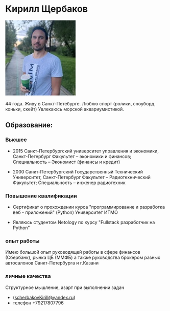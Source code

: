 # Кирилл Щербаков
 ![foto](/foto/foto2023_1.JPG) 

 44 года. Живу в Санкт-Петебурге. Люблю спорт (ролики, сноуборд, коньки, скейт)
 Увлекаюсь морской аквариумистикой.  

## Образование:  

### Высшее

 - 2015 Санкт-Петербургский университет управления и экономики, Санкт-Петербург
Факультет – экономики и финансов;
Специальность – Экономист (финансы и кредит)

 - 2000 Санкт-Петербургский Государственный  Технический Университет, Санкт-Петербург
Факультет – Радиотехнический Факультет;
Специальность – инженер радиотехник

### Повышение квалификации

 - Сертификат о прохождении курса 
"программирование и разработка веб - приложений" (Python)
Университет ИТМО

 - Являюсь студентом Netology по курсу "Fullstack разработчик на Python"

### опыт работы
Имею большой опыт руководящей работы в сфере финансов (Сбербанк), рынка ЦБ (ММФБ) 
 а также руководства брокером разных автосалонов Санкт-Петербурга и г.Казани 

### личные качества
Структурное мышление, азарт при выполнении задач

- (scherbakovKirill@yandex.ru)
- телефон +79217807796